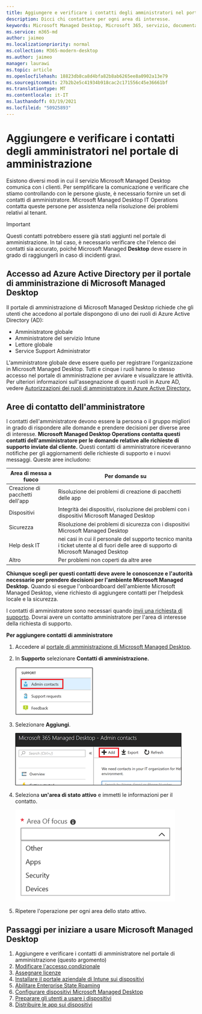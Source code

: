 ```yaml
---
title: Aggiungere e verificare i contatti degli amministratori nel portale di amministrazione
description: Dicci chi contattare per ogni area di interesse.
keywords: Microsoft Managed Desktop, Microsoft 365, servizio, documentazione
ms.service: m365-md
author: jaimeo
ms.localizationpriority: normal
ms.collection: M365-modern-desktop
ms.author: jaimeo
manager: laurawi
ms.topic: article
ms.openlocfilehash: 18823db8ca8d4bfa82b8ab6265ee8a0902a13e79
ms.sourcegitcommit: 27b2b2e5c41934b918cac2c171556c45e36661bf
ms.translationtype: MT
ms.contentlocale: it-IT
ms.lasthandoff: 03/19/2021
ms.locfileid: "50925893"
---
```

# <a name="add-and-verify-admin-contacts-in-the-admin-portal"></a>Aggiungere e verificare i contatti degli amministratori nel portale di amministrazione

Esistono diversi modi in cui il servizio Microsoft Managed Desktop comunica con i clienti. Per semplificare la comunicazione e verificare che stiamo controllando con le persone giuste, è necessario fornire un set di contatti di amministratore. Microsoft Managed Desktop IT Operations contatta queste persone per assistenza nella risoluzione dei problemi relativi al tenant.

> [!IMPORTANT]
> Questi contatti potrebbero essere già stati aggiunti nel portale di amministrazione. In tal caso, è necessario verificare che l'elenco dei contatti sia accurato, poiché Microsoft Managed **Desktop** deve essere in grado di raggiungerli in caso di incidenti gravi.

## <a name="azure-active-directory-access-for-microsoft-managed-desktop-admin-portal"></a>Accesso ad Azure Active Directory per il portale di amministrazione di Microsoft Managed Desktop

Il portale di amministrazione di Microsoft Managed Desktop richiede che gli utenti che accedono al portale dispongono di uno dei ruoli di Azure Active Directory (AD):
- Amministratore globale
- Amministratore del servizio Intune
- Lettore globale
- Service Support Administrator

L'amministratore globale deve essere quello per registrare l'organizzazione in Microsoft Managed Desktop. Tutti e cinque i ruoli hanno lo stesso accesso nel portale di amministrazione per avviare e visualizzare le attività. Per ulteriori informazioni sull'assegnazione di questi ruoli in Azure AD, vedere [Autorizzazioni dei ruoli di amministratore in Azure Active Directory.](/azure/active-directory/users-groups-roles/directory-assign-admin-roles) 

## <a name="admin-contact-areas-of-focus"></a>Aree di contatto dell'amministratore

I contatti dell'amministratore devono essere la persona o il gruppo migliori in grado di rispondere alle domande e prendere decisioni per diverse aree di interesse. **Microsoft Managed Desktop Operations contatta questi contatti dell'amministratore per le domande relative alle richieste di supporto inviate dal cliente.** Questi contatti di amministratore riceveranno notifiche per gli aggiornamenti delle richieste di supporto e i nuovi messaggi. Queste aree includono:

Area di messa a fuoco | Per domande su
--- | ---
Creazione di pacchetti dell'app | Risoluzione dei problemi di creazione di pacchetti delle app
Dispositivi | Integrità dei dispositivi, risoluzione dei problemi con i dispositivi Microsoft Managed Desktop
Sicurezza | Risoluzione dei problemi di sicurezza con i dispositivi Microsoft Managed Desktop
Help desk IT | nei casi in cui il personale del supporto tecnico manita i ticket utente al di fuori delle aree di supporto di Microsoft Managed Desktop 
Altro | Per problemi non coperti da altre aree

**Chiunque scegli per questi contatti deve avere le conoscenze e l'autorità necessarie per prendere decisioni per l'ambiente Microsoft Managed Desktop.** Quando si esegue l'onboardboard dell'ambiente Microsoft Managed Desktop, viene richiesto di aggiungere contatti per l'helpdesk locale e la sicurezza. 

I contatti di amministratore sono necessari quando [invii una richiesta di supporto](../service-description/support.md). Dovrai avere un contatto amministratore per l'area di interesse della richiesta di supporto. 

**Per aggiungere contatti di amministratore**

1.  Accedere al [portale di amministrazione di Microsoft Managed Desktop](https://aka.ms/mwaasportal). 

2.  In **Supporto** selezionare **Contatti di amministrazione.** 

    ![Menu Supporto, Contatti di amministratore nella parte superiore selezionata](../../media/admincontacts.png)

3. Selezionare **Aggiungi**.

    ![Portale di amministrazione, pulsante Aggiungi, a sinistra di Esporta e aggiorna](../../media/adminadd.png)

4.  Seleziona **un'area di stato attivo** e immetti le informazioni per il contatto. 

    ![l'elenco delle aree di interesse, ad esempio Altre, App e Sicurezza](../../media/areaoffocus.png)

5. Ripetere l'operazione per ogni area dello stato attivo. 

## <a name="steps-to-get-started-with-microsoft-managed-desktop"></a>Passaggi per iniziare a usare Microsoft Managed Desktop

1. Aggiungere e verificare i contatti di amministratore nel portale di amministrazione (questo argomento)
2. [Modificare l'accesso condizionale](conditional-access.md)
3. [Assegnare licenze](assign-licenses.md)
4. [Installare il portale aziendale di Intune sui dispositivi](company-portal.md)
5. [Abilitare Enterprise State Roaming](enterprise-state-roaming.md)
6. [Configurare dispositivi Microsoft Managed Desktop](set-up-devices.md)
7. [Preparare gli utenti a usare i dispositivi](get-started-devices.md)
8. [Distribuire le app sui dispositivi](deploy-apps.md)